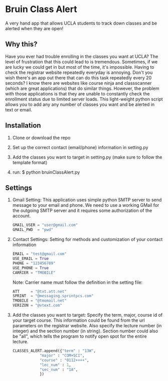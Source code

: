 Bruin Class Alert
================
A very hand app that allows UCLA students to track down classes and be alerted when they are open!

Why this?
------------
Have you ever had trouble enrolling in the classes you want at UCLA? The level of frustration that this could lead to is tremendous. Sometimes, if we are lucky we could get in but most of the time, it's impossible. Having to check the registrar website repeatedly everyday is annoying. Don't you wish there's an app out there that can do this task repeatedly every 20 seconds? I know there are websites like course ninja and classscanner (which are great applications) that do similar things. However, the problem with those applications is that they are unable to constantly check the enrollment status due to limited server loads. This light-weight python script allows you to  add any any number of classes you want and be alerted in text or email.



Installation
------------
1.  Clone or download the repo

2.  Set up the correct contact (email/phone) information in setting.py

3.  Add the classes you want to target in setting.py (make sure to follow the template format)

4.  run:
      $ python bruinClassAlert.py


Settings
------------
1.  Gmail Setting: This application uses simple python SMTP server to send message to your email and phone. We need to use a working GMail for the outgoing SMTP server and it requires some authorization of the account.

    ```python
    GMAIL_USER = "user@gmail.com"
    GMAIL_PWD  = "pwd"

    ```
2.  Contact Settings: Setting for methods and customization of your contact information
    
    ```python
    EMAIL = "test@gmail.com"
    USE_EMAIL = True
    PHONE = "123456789"
    USE_PHONE = True
    CARRIER = "TMOBILE"

    ```
    Note: Carrier name must follow the definition in the setting file: 
    
    ```python
    ATT     = "@txt.att.net"
    SPRINT  = "@messaging.sprintpcs.com"
    TMOBILE = "@tmomail.net"
    VERIZON = "@vtext.com"
    ```

3.  Add the classes you want to target: Specify the term, major, course id of your target course. This information could be found from the url parameters on the registrar website. Also specify the lecture number (in integer) and the section number (in string). Section number could also be "all", which tells the program to notify open spot for the entire lecture.

    
    ```python
    CLASSES_ALERT.append({"term" : "13W",
                "major" : "COM+SCI",
                "course" : "0112++++",
                "lec_num" : 1,
                "sec_num" : "1A",
                })
    ```

